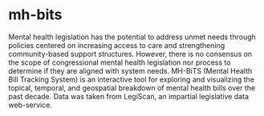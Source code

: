 # mh-bits

Mental health legislation has the potential to address unmet needs through policies centered on increasing access to care and strengthening community-based support structures. However, there is no consensus on the scope of congressional mental health legislation nor process to determine if they are aligned with system needs. MH-BiTS (Mental Health Bill Tracking System) is an interactive tool for exploring and visualizing the topical, temporal, and geospatial breakdown of mental health bills over the past decade. Data was taken from LegiScan, an impartial legislative data web-service.
